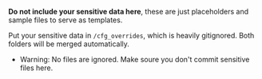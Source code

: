 **Do not include your sensitive data here**, these are just placeholders and sample files to serve as templates.

Put your sensitive data in `/cfg_overrides`, which is heavily gitignored. Both folders will be merged automatically.

* Warning: No files are ignored. Make soure you don't commit sensitive files here.